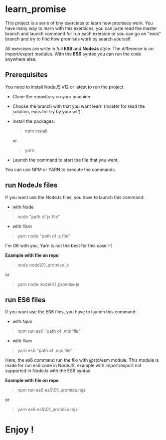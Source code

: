 # learn_promise

This project is a serie of tiny exercices to learn how promises work. You have many way to learn with this exercices, you can juste read the master branch and launch command for run each exercice or you can go on "exos" branch and try to find how promises work by search  yourself.

All exercises are write in full **ES6** and **NodeJs** style. The difference is on import/export modules. With the **ES6** syntax you can run the code anywhere else.

## Prerequisites

You need to install NodeJS v12 or latest to run the project.
- Clone the repository on your machine.
- Choose the branch with that you want learn (master for read the solution, exos for try by yourself)
- Install the packages:
	>npm install
	
	or
	>yarn
- Launch the command to start the file that you want.

You can use NPM or YARN to execute the commands.

## run NodeJs files
If you want use the NodeJs files, you have to launch this command:

- with Node
> node "path of js file"

- with Yarn
> yarn node "path of js file"

I'm OK with you, Yarn is not the best for this case :-)

**Example with file on repo**
> node node\01_promise.js

or
> yarn node node\01_promise.js

## run ES6 files
If you want use the ES6 files, you have to launch this command:

- with Npm
> npm run es6 "path of .mjs file"

- with Yarn
> yarn es6 "path of .mjs file"

Here, the es6 command run the file with @std/esm module. This module is made for run es6 code in NodeJS, example with import/export not supported in NodeJs with the ES6 syntax.

**Example with file on repo**
> npm run es6 es6\01_promise.mjs

or
> yarn es6 es6\01_promise.mjs


# Enjoy !